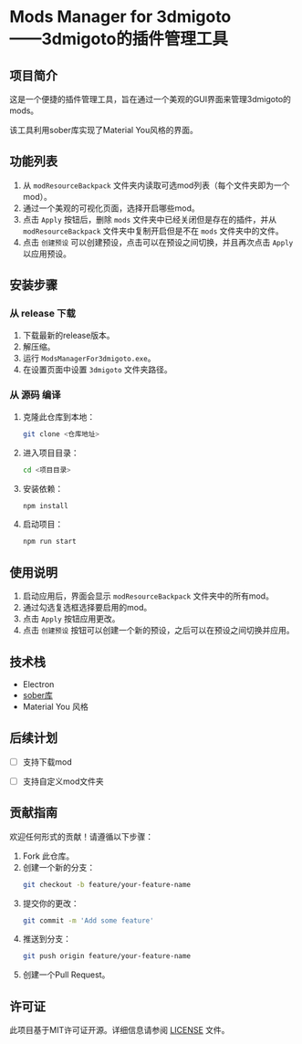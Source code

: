 # Mods Manager for 3dmigoto<br>——3dmigoto的插件管理工具

## 项目简介

这是一个便捷的插件管理工具，旨在通过一个美观的GUI界面来管理3dmigoto的mods。

该工具利用sober库实现了Material You风格的界面。

## 功能列表

1. 从 `modResourceBackpack` 文件夹内读取可选mod列表（每个文件夹即为一个mod）。
2. 通过一个美观的可视化页面，选择开启哪些mod。
3. 点击 `Apply` 按钮后，删除 `mods` 文件夹中已经关闭但是存在的插件，并从 `modResourceBackpack` 文件夹中复制开启但是不在 `mods` 文件夹中的文件。
4. 点击 `创建预设` 可以创建预设，点击可以在预设之间切换，并且再次点击 `Apply` 以应用预设。

## 安装步骤
### 从 release 下载
1. 下载最新的release版本。
2. 解压缩。
3. 运行 `ModsManagerFor3dmigoto.exe`。
4. 在设置页面中设置 `3dmigoto` 文件夹路径。

### 从 源码 编译
1. 克隆此仓库到本地：
    ```bash
    git clone <仓库地址>
    ```
2. 进入项目目录：
    ```bash
    cd <项目目录>
    ```
3. 安装依赖：
    ```bash
    npm install
    ```
4. 启动项目：
    ```bash
    npm run start
    ```

## 使用说明

1. 启动应用后，界面会显示 `modResourceBackpack` 文件夹中的所有mod。
2. 通过勾选复选框选择要启用的mod。
3. 点击 `Apply` 按钮应用更改。
4. 点击 `创建预设` 按钮可以创建一个新的预设，之后可以在预设之间切换并应用。

## 技术栈

- Electron
- [sober库](https://soberjs.com/)
- Material You 风格

## 后续计划
- [ ] 支持下载mod
- [ ] 支持自定义mod文件夹



## 贡献指南

欢迎任何形式的贡献！请遵循以下步骤：

1. Fork 此仓库。
2. 创建一个新的分支：
    ```bash
    git checkout -b feature/your-feature-name
    ```
3. 提交你的更改：
    ```bash
    git commit -m 'Add some feature'
    ```
4. 推送到分支：
    ```bash
    git push origin feature/your-feature-name
    ```
5. 创建一个Pull Request。

## 许可证

此项目基于MIT许可证开源。详细信息请参阅 [LICENSE](./LICENSE) 文件。